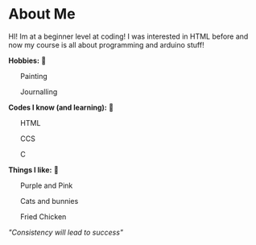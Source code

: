 # About Me

HI! Im at a beginner level at coding! I was interested in HTML before and now my course is all about programming and arduino stuff!

**Hobbies:** 🥰
<ul>Painting</ul>
<ul>Journalling</ul>

**Codes I know (and learning):** 🥳
<ul> HTML </ul>
<ul> CCS</ul>
<ul> C</ul>

**Things I like:** 🫶
<ul> Purple and Pink</ul>
<ul> Cats and bunnies</ul>
<ul> Fried Chicken</ul>

*"Consistency will lead to success"*


